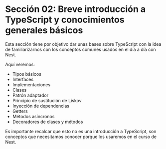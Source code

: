 # Sección 02: Breve introducción a TypeScript y conocimientos generales básicos

Esta sección tiene por objetivo dar unas bases sobre TypeScript con la idea de familiarizarnos con los conceptos comunes usados en el día a día con Nest.

Aquí veremos:

- Tipos básicos
- Interfaces
- Implementaciones
- Clases
- Patrón adaptador
- Principio de sustitución de Liskov
- Inyección de dependencias
- Getters
- Métodos asíncronos
- Decoradores de clases y métodos

Es importante recalcar que esto no es una introducción a TypeScript, son conceptos que necesitamos conocer porque los usaremos en el curso de Nest.
